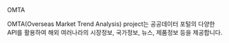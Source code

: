 OMTA

 OMTA(Overseas Market Trend Analysis) project는 공공데이터 포털의 다양한 API를 활용하여 해외 여러나라의 시장정보, 국가정보, 뉴스, 제품정보 등을 제공합니다. 
 
